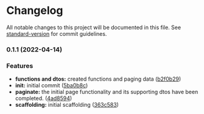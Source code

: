 # Changelog

All notable changes to this project will be documented in this file. See [standard-version](https://github.com/conventional-changelog/standard-version) for commit guidelines.

### 0.1.1 (2022-04-14)


### Features

* **functions and dtos:** created functions and paging data ([b2f0b29](https://github.com/drzioner/nestjs-paginate/commit/b2f0b29156b90c422cfe95c0b61afe50e992409f))
* **init:** initial commit ([5ba0b8c](https://github.com/drzioner/nestjs-paginate/commit/5ba0b8c7adf8c7175dc12075e51208f0b97925d6))
* **paginate:** the initial page functionality and its supporting dtos have been completed. ([4ad8594](https://github.com/drzioner/nestjs-paginate/commit/4ad859495debe7f902c9bec9fc7409f769b11356))
* **scaffolding:** initial scaffolding ([363c583](https://github.com/drzioner/nestjs-paginate/commit/363c5836411f54cfc99c53e212ee6f66c248b141))

